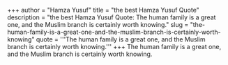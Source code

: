 +++
author = "Hamza Yusuf"
title = "the best Hamza Yusuf Quote"
description = "the best Hamza Yusuf Quote: The human family is a great one, and the Muslim branch is certainly worth knowing."
slug = "the-human-family-is-a-great-one-and-the-muslim-branch-is-certainly-worth-knowing"
quote = '''The human family is a great one, and the Muslim branch is certainly worth knowing.'''
+++
The human family is a great one, and the Muslim branch is certainly worth knowing.
